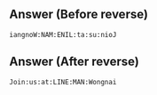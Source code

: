 ## Answer (Before reverse)
`iangnoW:NAM:ENIL:ta:su:nioJ`

## Answer (After reverse)
`Join:us:at:LINE:MAN:Wongnai`
